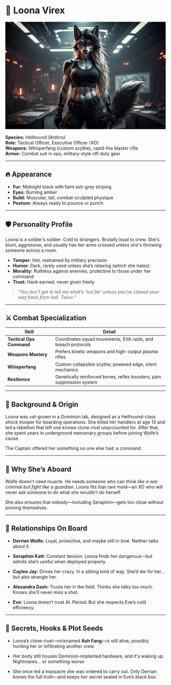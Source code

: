 # 👤 Loona Virex

![Loona Virex](../assets/loona.jpg)

**Species:** Hellhound (Anthro)  
**Role:** Tactical Officer, Executive Officer (XO)  
**Weapons:** Whisperfang (custom scythe), rapid-fire blaster rifle  
**Armor:** Combat suit in ops; military-style off-duty gear

---

## 🔥 Appearance

- **Fur:** Midnight black with faint ash-grey striping  
- **Eyes:** Burning amber  
- **Build:** Muscular, tall, combat-sculpted physique  
- **Posture:** Always ready to pounce or punch

---

## 🛡️ Personality Profile

Loona is a soldier’s soldier. Cold to strangers. Brutally loyal to crew. She's blunt, aggressive, and usually has her arms crossed unless she's throwing someone across a room.

- **Temper:** Hot, restrained by military precision  
- **Humor:** Dark, rarely used unless she’s relaxing (which she hates)  
- **Morality:** Ruthless against enemies, protective to those under her command  
- **Trust:** Hard-earned, never given freely

> *“You don’t get to tell me what’s ‘too far’ unless you’ve clawed your way back from hell. Twice.”*

---

## ⚔️ Combat Specialization

| Skill                   | Detail                                                                 |
|-------------------------|------------------------------------------------------------------------|
| **Tactical Ops Command**| Coordinates squad movements, EVA raids, and breach protocols           |
| **Weapons Mastery**     | Prefers kinetic weapons and high-output plasma rifles                   |
| **Whisperfang**         | Custom collapsible scythe; powered edge, silent mechanics               |
| **Resilience**          | Genetically reinforced bones, reflex boosters, pain suppression system  |

---

## 🧬 Background & Origin

Loona was vat-grown in a Dominion lab, designed as a Hellhound-class shock trooper for boarding operations. She killed her handlers at age 13 and led a rebellion that left one known clone-rival unaccounted for. After that, she spent years in underground mercenary groups before joining Wolfe’s cause.

The Captain offered her something no one else had: a command.

---

## 🎯 Why She’s Aboard

Wolfe doesn’t need muscle. He needs someone who can *think like a war criminal but fight like a guardian*. Loona fits that rare mold—an XO who will never ask someone to do what she wouldn’t do herself.

She also ensures that nobody—including Seraphim—gets too close without proving themselves.

---

## 🤝 Relationships On Board

- **Derrian Wolfe:** Loyal, protective, and maybe still in love. Neither talks about it.

- **Seraphim Katt:** Constant tension. Loona finds her dangerous—but admits she’s useful when deployed properly.

- **Caylee Jay:** Drives her crazy. In a sibling kind of way. She’d die for her… but also strangle her.

- **Alexandra Dash:** Trusts her in the field. Thinks she talks too much. Knows she’ll never miss a shot.

- **Eve:** Loona doesn’t trust AI. Period. But she respects Eve’s cold efficiency.

---

## 🧩 Secrets, Hooks & Plot Seeds

- Loona’s clone-rival—nicknamed **Ash Fang**—is still alive, possibly hunting her or infiltrating another crew.

- Her body still houses Dominion-implanted hardware, and it's waking up. Nightmares… or something worse.

- She once led a massacre she was ordered to carry out. Only Derrian knows the full truth—and keeps her secret sealed in Eve’s black box.


